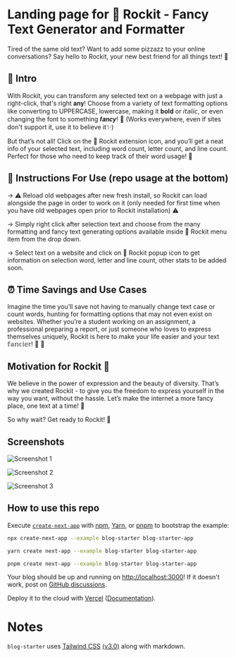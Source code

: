 # Landing page for 🚀 Rockit - Fancy Text Generator and Formatter

Tired of the same old text? Want to add some pizzazz to your online conversations? Say hello to Rockit, your new best friend for all things text! 🎉

## 👾 Intro

With Rockit, you can transform any selected text on a webpage with just a right-click, that's right 𝐚𝐧𝐲! Choose from a variety of text formatting options like converting to UPPERCASE, lowercase, making it 𝐛𝐨𝐥𝐝 or 𝘪𝘵𝘢𝘭𝘪𝘤, or even changing the font to something 𝒇𝒂𝒏𝒄𝒚! 🌟 (Works everywhere, even if sites don't support it, use it to believe it✨)

But that’s not all! Click on the 🚀 Rockit extension icon, and you’ll get a neat info of your selected text, including word count, letter count, and line count. Perfect for those who need to keep track of their word usage! 📝

## 👮 Instructions For Use (repo usage at the bottom)

-> ⚠️ Reload old webpages after new fresh install, so Rockit can load alongside the page in order to work on it (only needed for first time when you have old webpages open prior to Rockit installation) ⚠️

-> Simply right click after selection text and choose from the many formatting and fancy text generating options available inside 🚀 Rockit menu item from the drop down.

-> Select text on a website and click on 🚀 Rockit popup icon to get information on selection word, letter and line count, other stats to be added soon.

## ⏰ Time Savings and Use Cases

Imagine the time you’ll save not having to manually change text case or count words, hunting for formatting options that may not even exist on websites. Whether you’re a student working on an assignment, a professional preparing a report, or just someone who loves to express themselves uniquely, Rockit is here to make your life easier and your text 𝕗𝕒𝕟𝕔𝕚𝕖𝕣! 🌈 🎈

## Motivation for Rockit 🤘

We believe in the power of expression and the beauty of diversity. That’s why we created Rockit - to give you the freedom to express yourself in the way you want, without the hassle. Let’s make the internet a more fancy place, one text at a time! 🌈

So why wait? Get ready to Rockit! 🚀

## Screenshots

![Screenshot 1](/assets/ss1.png)

![Screenshot 2](/assets/ss2.png)

![Screenshot 3](/assets/ss3.png)

## How to use this repo

Execute [`create-next-app`](https://github.com/vercel/next.js/tree/canary/packages/create-next-app) with [npm](https://docs.npmjs.com/cli/init), [Yarn](https://yarnpkg.com/lang/en/docs/cli/create/), or [pnpm](https://pnpm.io) to bootstrap the example:

```bash
npx create-next-app --example blog-starter blog-starter-app
```

```bash
yarn create next-app --example blog-starter blog-starter-app
```

```bash
pnpm create next-app --example blog-starter blog-starter-app
```

Your blog should be up and running on [http://localhost:3000](http://localhost:3000)! If it doesn't work, post on [GitHub discussions](https://github.com/vercel/next.js/discussions).

Deploy it to the cloud with [Vercel](https://vercel.com/new?utm_source=github&utm_medium=readme&utm_campaign=next-example) ([Documentation](https://nextjs.org/docs/deployment)).

# Notes

`blog-starter` uses [Tailwind CSS](https://tailwindcss.com) [(v3.0)](https://tailwindcss.com/blog/tailwindcss-v3) along with markdown.
